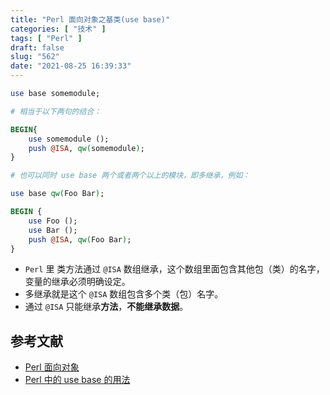 ```yaml
---
title: "Perl 面向对象之基类(use base)"
categories: [ "技术" ]
tags: [ "Perl" ]
draft: false
slug: "562"
date: "2021-08-25 16:39:33"
---
```


```perl
use base somemodule;

# 相当于以下两句的结合：

BEGIN{
    use somemodule ();
    push @ISA, qw(somemodule);
}

# 也可以同时 use base 两个或者两个以上的模块，即多继承，例如：

use base qw(Foo Bar);

BEGIN {
    use Foo ();
    use Bar ();
    push @ISA, qw(Foo Bar);
}

```

- `Perl`  里 类方法通过 `@ISA` 数组继承，这个数组里面包含其他包（类）的名字，变量的继承必须明确设定。
- 多继承就是这个 `@ISA` 数组包含多个类（包）名字。
- 通过 `@ISA` 只能继承**方法**，**不能继承数据**。

## 参考文献

- [Perl 面向对象](https://www.runoob.com/perl/perl-object-oriented.html)
- [Perl 中的 use base 的用法](https://blog.csdn.net/zll01/article/details/4520237)
